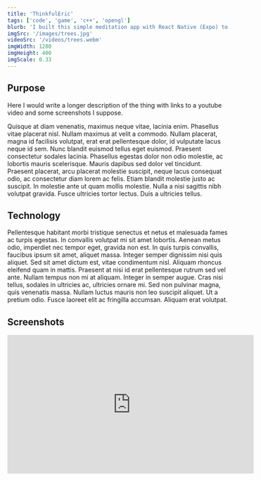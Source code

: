 ```yaml
---
title: 'ThinkfulEric'
tags: ['code', 'game', 'c++', 'opengl']
blurb: 'I built this simple meditation app with React Native (Expo) to meet my specific needs'
imgSrc: '/images/trees.jpg'
videoSrc: '/videos/trees.webm'
imgWidth: 1280
imgHeight: 400
imgScale: 0.33
---
```


## Purpose

Here I would write a longer description of the thing with links to a youtube video and some screenshots I suppose. 

Quisque at diam venenatis, maximus neque vitae, lacinia enim. Phasellus vitae placerat nisl. Nullam maximus at velit a commodo. Nullam placerat, magna id facilisis volutpat, erat erat pellentesque dolor, id vulputate lacus neque id sem. Nunc blandit euismod tellus eget euismod. Praesent consectetur sodales lacinia. Phasellus egestas dolor non odio molestie, ac lobortis mauris scelerisque. Mauris dapibus sed dolor vel tincidunt. Praesent placerat, arcu placerat molestie suscipit, neque lacus consequat odio, ac consectetur diam lorem ac felis. Etiam blandit molestie justo ac suscipit. In molestie ante ut quam mollis molestie. Nulla a nisi sagittis nibh volutpat gravida. Fusce ultricies tortor lectus. Duis a ultricies tellus.

## Technology

Pellentesque habitant morbi tristique senectus et netus et malesuada fames ac turpis egestas. In convallis volutpat mi sit amet lobortis. Aenean metus odio, imperdiet nec tempor eget, gravida non est. In quis turpis convallis, faucibus ipsum sit amet, aliquet massa. Integer semper dignissim nisi quis aliquet. Sed sit amet dictum est, vitae condimentum nisl. Aliquam rhoncus eleifend quam in mattis. Praesent at nisi id erat pellentesque rutrum sed vel ante. Nullam tempus non mi at aliquam. Integer in semper augue. Cras nisi tellus, sodales in ultricies ac, ultricies ornare mi. Sed non pulvinar magna, quis venenatis massa. Nullam luctus mauris non leo suscipit aliquet. Ut a pretium odio. Fusce laoreet elit ac fringilla accumsan. Aliquam erat volutpat. 

## Screenshots

<iframe width="560" height="315" src="https://www.youtube.com/embed/RqxIXjN6QiI" title="YouTube video player" frameborder="0" allow="accelerometer; autoplay; clipboard-write; encrypted-media; gyroscope; picture-in-picture; web-share" allowfullscreen></iframe>